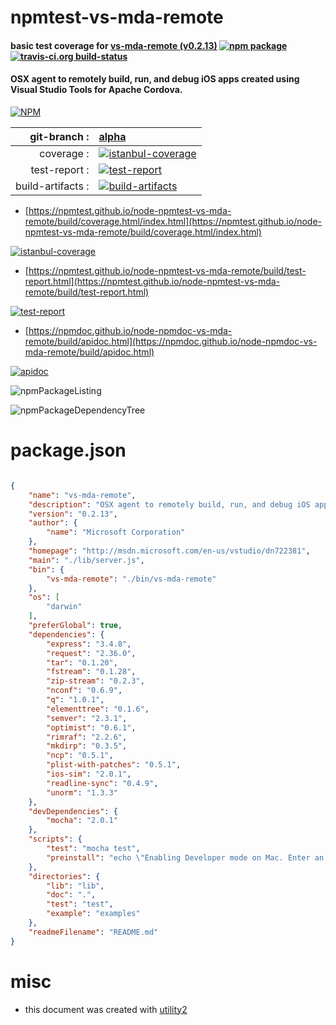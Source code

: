 # npmtest-vs-mda-remote

#### basic test coverage for  [vs-mda-remote (v0.2.13)](http://msdn.microsoft.com/en-us/vstudio/dn722381)  [![npm package](https://img.shields.io/npm/v/npmtest-vs-mda-remote.svg?style=flat-square)](https://www.npmjs.org/package/npmtest-vs-mda-remote) [![travis-ci.org build-status](https://api.travis-ci.org/npmtest/node-npmtest-vs-mda-remote.svg)](https://travis-ci.org/npmtest/node-npmtest-vs-mda-remote)

#### OSX agent to remotely build, run, and debug iOS apps created using Visual Studio Tools for Apache Cordova.

[![NPM](https://nodei.co/npm/vs-mda-remote.png?downloads=true&downloadRank=true&stars=true)](https://www.npmjs.com/package/vs-mda-remote)

| git-branch : | [alpha](https://github.com/npmtest/node-npmtest-vs-mda-remote/tree/alpha)|
|--:|:--|
| coverage : | [![istanbul-coverage](https://npmtest.github.io/node-npmtest-vs-mda-remote/build/coverage.badge.svg)](https://npmtest.github.io/node-npmtest-vs-mda-remote/build/coverage.html/index.html)|
| test-report : | [![test-report](https://npmtest.github.io/node-npmtest-vs-mda-remote/build/test-report.badge.svg)](https://npmtest.github.io/node-npmtest-vs-mda-remote/build/test-report.html)|
| build-artifacts : | [![build-artifacts](https://npmtest.github.io/node-npmtest-vs-mda-remote/glyphicons_144_folder_open.png)](https://github.com/npmtest/node-npmtest-vs-mda-remote/tree/gh-pages/build)|

- [https://npmtest.github.io/node-npmtest-vs-mda-remote/build/coverage.html/index.html](https://npmtest.github.io/node-npmtest-vs-mda-remote/build/coverage.html/index.html)

[![istanbul-coverage](https://npmtest.github.io/node-npmtest-vs-mda-remote/build/screenCapture.buildCi.browser.%252Ftmp%252Fbuild%252Fcoverage.lib.html.png)](https://npmtest.github.io/node-npmtest-vs-mda-remote/build/coverage.html/index.html)

- [https://npmtest.github.io/node-npmtest-vs-mda-remote/build/test-report.html](https://npmtest.github.io/node-npmtest-vs-mda-remote/build/test-report.html)

[![test-report](https://npmtest.github.io/node-npmtest-vs-mda-remote/build/screenCapture.buildCi.browser.%252Ftmp%252Fbuild%252Ftest-report.html.png)](https://npmtest.github.io/node-npmtest-vs-mda-remote/build/test-report.html)

- [https://npmdoc.github.io/node-npmdoc-vs-mda-remote/build/apidoc.html](https://npmdoc.github.io/node-npmdoc-vs-mda-remote/build/apidoc.html)

[![apidoc](https://npmdoc.github.io/node-npmdoc-vs-mda-remote/build/screenCapture.buildCi.browser.%252Ftmp%252Fbuild%252Fapidoc.html.png)](https://npmdoc.github.io/node-npmdoc-vs-mda-remote/build/apidoc.html)

![npmPackageListing](https://npmtest.github.io/node-npmtest-vs-mda-remote/build/screenCapture.npmPackageListing.svg)

![npmPackageDependencyTree](https://npmtest.github.io/node-npmtest-vs-mda-remote/build/screenCapture.npmPackageDependencyTree.svg)



# package.json

```json

{
    "name": "vs-mda-remote",
    "description": "OSX agent to remotely build, run, and debug iOS apps created using Visual Studio Tools for Apache Cordova.",
    "version": "0.2.13",
    "author": {
        "name": "Microsoft Corporation"
    },
    "homepage": "http://msdn.microsoft.com/en-us/vstudio/dn722381",
    "main": "./lib/server.js",
    "bin": {
        "vs-mda-remote": "./bin/vs-mda-remote"
    },
    "os": [
        "darwin"
    ],
    "preferGlobal": true,
    "dependencies": {
        "express": "3.4.8",
        "request": "2.36.0",
        "tar": "0.1.20",
        "fstream": "0.1.28",
        "zip-stream": "0.2.3",
        "nconf": "0.6.9",
        "q": "1.0.1",
        "elementtree": "0.1.6",
        "semver": "2.3.1",
        "optimist": "0.6.1",
        "rimraf": "2.2.6",
        "mkdirp": "0.3.5",
        "ncp": "0.5.1",
        "plist-with-patches": "0.5.1",
        "ios-sim": "2.0.1",
        "readline-sync": "0.4.9",
        "unorm": "1.3.3"
    },
    "devDependencies": {
        "mocha": "2.0.1"
    },
    "scripts": {
        "test": "mocha test",
        "preinstall": "echo \"Enabling Developer mode on Mac. Enter an administrator password if prompted.\" && (DevToolsSecurity -enable || true)"
    },
    "directories": {
        "lib": "lib",
        "doc": ".",
        "test": "test",
        "example": "examples"
    },
    "readmeFilename": "README.md"
}
```



# misc
- this document was created with [utility2](https://github.com/kaizhu256/node-utility2)
